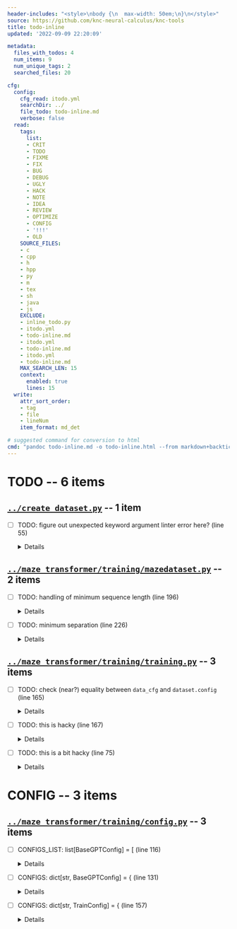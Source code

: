 ```yaml
---
header-includes: "<style>\nbody {\n  max-width: 50em;\n}\n</style>"
source: https://github.com/knc-neural-calculus/knc-tools
title: todo-inline
updated: '2022-09-09 22:20:09'

metadata:
  files_with_todos: 4
  num_items: 9
  num_unique_tags: 2
  searched_files: 20

cfg:
  config:
    cfg_read: itodo.yml
    searchDir: ../
    file_todo: todo-inline.md
    verbose: false
  read:
    tags:
      list:
      - CRIT
      - TODO
      - FIXME
      - FIX
      - BUG
      - DEBUG
      - UGLY
      - HACK
      - NOTE
      - IDEA
      - REVIEW
      - OPTIMIZE
      - CONFIG
      - '!!!'
      - OLD
    SOURCE_FILES:
    - c
    - cpp
    - h
    - hpp
    - py
    - m
    - tex
    - sh
    - java
    - js
    EXCLUDE:
    - inline_todo.py
    - itodo.yml
    - todo-inline.md
    - itodo.yml
    - todo-inline.md
    - itodo.yml
    - todo-inline.md
    MAX_SEARCH_LEN: 15
    context:
      enabled: true
      lines: 15
  write:
    attr_sort_order:
    - tag
    - file
    - lineNum
    item_format: md_det

# suggested command for conversion to html
cmd: "pandoc todo-inline.md -o todo-inline.html --from markdown+backtick_code_blocks+fenced_code_attributes --standalone --toc --toc-depth 1"
---
```

# **TODO** -- 6 items
## [`../create_dataset.py`](../create_dataset.py) -- 1 item
 - [ ] TODO: figure out unexpected keyword argument linter error here? 
	(line 55)
	
	<details>

	```python {.numberLines startFrom="55"}
	# TODO: figure out unexpected keyword argument linter error here?
	cfg: MazeDatasetConfig = MazeDatasetConfig(
	    name = name,
	    grid_n = grid_n,
	    n_mazes = n_mazes,
	    **cfg_kwargs,
	)
	# create and solve mazes
	c_start = (0, 0)
	c_end = (cfg.grid_n - 1, cfg.grid_n - 1)
	mazes: list[SolvedMaze] 
	
	with multiprocessing.Pool() as pool:
	```

	</details>

## [`../maze_transformer/training/mazedataset.py`](../maze_transformer/training/mazedataset.py) -- 2 items
 - [ ] TODO: handling of minimum sequence length 
	(line 196)
	
	<details>

	```python {.numberLines startFrom="196"}
	    # TODO: handling of minimum sequence length
	    # last element in mazes_array.idxs whose value is smaller than `idx`
	    sequence_idx: int = torch.searchsorted(self.mazes_array.idxs, idx) - 1
	    # slice the array from the start of the sequence to `idx`, including `idx`
	    end_arr_idx: int = min(
	        idx + 1, # up to end of sequence
	        self.mazes_array.idxs[sequence_idx] + self.cfg.seq_len_max, # up to sequence length cutoff
	    )
	    subseq: ATensor = self.mazes_array.arr[ self.mazes_array.idxs[sequence_idx] : end_arr_idx ]
	    # left-pad the sequence
	    return torch.nn.functional.pad(subseq, (self.cfg.seq_len_max + 1 - len(subseq), 0), value=self.cfg.padding_token_idx)
	def __len__(self) -> int:
	    return len(self.mazes_array.arr)
	```

	</details>

 - [ ] TODO: minimum separation 
	(line 226)
	
	<details>

	```python {.numberLines startFrom="226"}
	# TODO: minimum separation
	# n_min_tgt_dist: int = int(max(maze.grid_shape) * p_min_tgt_dist)
	"""if np.abs(start_node - end_node).sum() < n_min_tgt_dist:
	    # if too close, move end node towards the corner opposite the start node
	    opposite_corner: CoordTup = (
	        maze.grid_shape[0] * round(start_node[0] / maze.grid_shape[0]),
	        maze.grid_shape[1] * round(start_node[1] / maze.grid_shape[1]),
	    )
	    # end_node +=
	"""
	mazes: list[SolvedMaze] = list()
	endpoint_nodes: NDArray[(("maze_idx", cfg.n_mazes), ("start_end", 2), ("coord", 2)), np.int8] = np.random.randint(0, cfg.grid_shape, (cfg.n_mazes, 2, 2))
	```

	</details>

## [`../maze_transformer/training/training.py`](../maze_transformer/training/training.py) -- 3 items
 - [ ] TODO: check (near?) equality between `data_cfg` and `dataset.config` 
	(line 165)
	
	<details>

	```python {.numberLines startFrom="165"}
	# TODO: check (near?) equality between `data_cfg` and `dataset.config` 
	# ensure the override of the sequence length is applied
	# TODO: this is hacky
	dataset.cfg = data_cfg
	logger.log_elapsed_last()
	logger.mem_usage()
	length_stats: StatCounter = StatCounter(dataset.get_all_lengths())
	logger.log({"dataset_seq_len_stats": length_stats.summary()})
	logger.log({"dataset_seq_len_stats": length_stats.serialize()}, lvl=50)
	logger.log(f"loaded {len(dataset)} sequences", 20)
	logger.log("creating dataloader", 10)
	dataloader: DataLoader = DataLoader(
	    dataset, 
	```

	</details>

 - [ ] TODO: this is hacky 
	(line 167)
	
	<details>

	```python {.numberLines startFrom="167"}
	# TODO: this is hacky
	dataset.cfg = data_cfg
	logger.log_elapsed_last()
	logger.mem_usage()
	length_stats: StatCounter = StatCounter(dataset.get_all_lengths())
	logger.log({"dataset_seq_len_stats": length_stats.summary()})
	logger.log({"dataset_seq_len_stats": length_stats.serialize()}, lvl=50)
	logger.log(f"loaded {len(dataset)} sequences", 20)
	logger.log("creating dataloader", 10)
	dataloader: DataLoader = DataLoader(
	    dataset, 
	    batch_size = train_cfg.batch_size,
	    **train_cfg.dataloader_cfg,
	```

	</details>

 - [ ] TODO: this is a bit hacky 
	(line 75)
	
	<details>

	```python {.numberLines startFrom="75"}
	# TODO: this is a bit hacky
	if train_cfg.seq_len_max is not None:
	    data_cfg.seq_len_max = train_cfg.seq_len_max
	# set up paths
	basepath_train: Path = basepath / train_dir
	os.makedirs(basepath_train, exist_ok = True)
	os.makedirs(basepath_train / TRAIN_SAVE_FILES.checkpoints, exist_ok = True)
	with open(basepath_train / TRAIN_SAVE_FILES.cfg, "w") as f:
	    json.dump(json_serialize(data_cfg), f, indent = "\t")
	# set up logger
	logger: Logger = Logger(
	    log_path=Path(basepath_train / TRAIN_SAVE_FILES.log).as_posix(),
	    console_print_threshold=30,
	```

	</details>

# **CONFIG** -- 3 items
## [`../maze_transformer/training/config.py`](../maze_transformer/training/config.py) -- 3 items
 - [ ] CONFIGS_LIST: list[BaseGPTConfig] = [ 
	(line 116)
	
	<details>

	```python {.numberLines startFrom="116"}
	_GPT_CONFIGS_LIST: list[BaseGPTConfig] = [
	    BaseGPTConfig(
	        gpt_cfg_name = "tiny-v1",
	        n_embed=32,
	        n_layer=4,
	        n_head=2,
	    ),
	    BaseGPTConfig(
	        gpt_cfg_name = "medium-v1",
	        n_embed=128,
	        n_layer=8,
	        n_head=4,
	    ),
	]
	```

	</details>

 - [ ] CONFIGS: dict[str, BaseGPTConfig] = { 
	(line 131)
	
	<details>

	```python {.numberLines startFrom="131"}
	GPT_CONFIGS: dict[str, BaseGPTConfig] = {
	    cfg.gpt_cfg_name: cfg 
	    for cfg in _GPT_CONFIGS_LIST
	}
	_TRAINING_CONFIG_LIST: list[TrainConfig] = [
	    TrainConfig(
	        name = "tiny-v1",
	        base_gpt_cfg = GPT_CONFIGS["tiny-v1"],
	        optimizer = torch.optim.RMSprop,
	        optimizer_kwargs = dict(lr = 0.000001),
	        batch_size = 32,
	        dataloader_cfg = dict(
	            shuffle = True,
	```

	</details>

 - [ ] CONFIGS: dict[str, TrainConfig] = { 
	(line 157)
	
	<details>

	```python {.numberLines startFrom="157"}
	TRAINING_CONFIGS: dict[str, TrainConfig] = {
	    cfg.name: cfg 
	    for cfg in _TRAINING_CONFIG_LIST
	}
	```

	</details>


